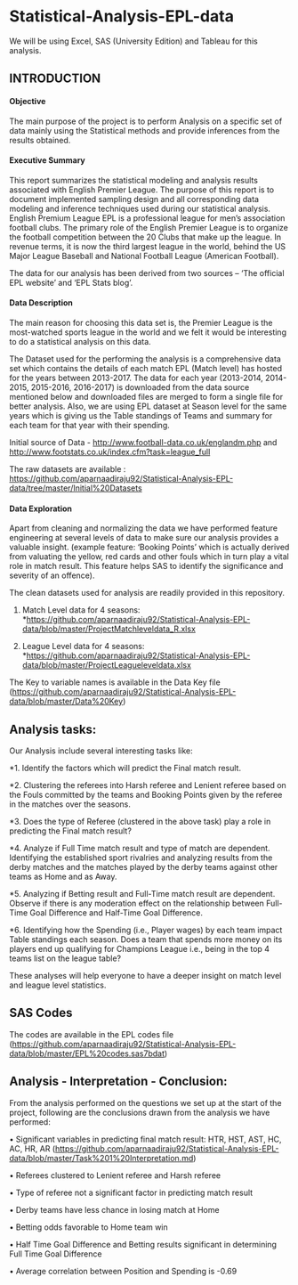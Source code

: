 # Statistical-Analysis-EPL-data
  We will be using Excel, SAS (University Edition) and Tableau for this analysis. 

## INTRODUCTION

#### Objective

The main purpose of the project is to perform Analysis on a specific set of data mainly using the Statistical methods and provide inferences from the results obtained. 

#### Executive Summary

This report summarizes the statistical modeling and analysis results associated with English Premier League. The purpose of this report is to document implemented sampling design and all corresponding data modeling and inference techniques used during our statistical analysis.
English Premium League EPL is a professional league for men’s association football clubs. The primary role of the English Premier League is to organize the football competition between the 20 Clubs that make up the league. In revenue terms, it is now the third largest league in the world, behind the US Major League Baseball and National Football League (American Football). 

The data for our analysis has been derived from two sources  – ‘The official EPL website’ and ‘EPL Stats blog’.

#### Data Description

The main reason for choosing this data set is, the Premier League is the most-watched sports league in the world and we felt it would be interesting to do a statistical analysis on this data. 

The Dataset used for the performing the analysis is a comprehensive data set which contains the details of each match EPL (Match level) has hosted for the years between 2013-2017. The data for each year (2013-2014, 2014-2015, 2015-2016, 2016-2017) is downloaded from the data source mentioned below and downloaded files are merged to form a single file for better analysis. Also, we are using EPL dataset at Season level for the same years which is giving us the Table standings of Teams and summary for each team for that year with their spending. 

Initial source of Data - http://www.football-data.co.uk/englandm.php and http://www.footstats.co.uk/index.cfm?task=league_full

The raw datasets are available : https://github.com/aparnaadiraju92/Statistical-Analysis-EPL-data/tree/master/Initial%20Datasets

#### Data Exploration
Apart from cleaning and normalizing the data we have performed feature engineering at several levels of data to make sure our analysis provides a valuable insight. (example feature: ‘Booking Points’ which is actually derived from valuating the  yellow, red cards and other fouls which in turn play a vital role in match result. This feature helps SAS to identify the significance and severity of an offence).

The clean datasets used for analysis are readily provided in this repository.
1. Match Level data for 4 seasons:
   *https://github.com/aparnaadiraju92/Statistical-Analysis-EPL-data/blob/master/ProjectMatchleveldata_R.xlsx
   
2. League Level data for 4 seasons:
   *https://github.com/aparnaadiraju92/Statistical-Analysis-EPL-data/blob/master/ProjectLeagueleveldata.xlsx

The Key to variable names is available in the Data Key file (https://github.com/aparnaadiraju92/Statistical-Analysis-EPL-data/blob/master/Data%20Key)

## Analysis tasks:

Our Analysis include several interesting tasks like: 

*1.	Identify the factors which will predict the Final match result. 

*2.	Clustering the referees into Harsh referee and Lenient referee based on the Fouls committed by the teams and Booking Points given by the referee in the matches over the seasons. 

*3.	Does the type of Referee (clustered in the above task) play a role in predicting the Final match result? 

*4.	Analyze if Full Time match result and type of match are dependent. Identifying the established sport rivalries and analyzing results from the derby matches and the matches played by the derby teams against other teams as Home and as Away.  

*5.	Analyzing if Betting result and Full-Time match result are dependent. Observe if there is any moderation effect on the relationship between Full-Time Goal Difference and Half-Time Goal Difference. 

*6.	Identifying how the Spending (i.e., Player wages) by each team impact Table standings each season. Does a team that spends more money on its players end up qualifying for Champions League i.e., being in the top 4 teams list on the league table?

These analyses will help everyone to have a deeper insight on match level and league level statistics.

## SAS Codes ##
The codes are available in the EPL codes file (https://github.com/aparnaadiraju92/Statistical-Analysis-EPL-data/blob/master/EPL%20codes.sas7bdat)

## Analysis - Interpretation - Conclusion:

From the analysis performed on the questions we set up at the start of the project, following are the conclusions drawn from the analysis we have performed:

•	Significant variables in predicting final match result: HTR, HST, AST, HC, AC, HR, AR
                       (https://github.com/aparnaadiraju92/Statistical-Analysis-EPL-data/blob/master/Task%201%20Interpretation.md)

•	Referees clustered to Lenient referee and Harsh referee

•	Type of referee not a significant factor in predicting match result 

•	Derby teams have less chance in losing match at Home

•	Betting odds favorable to Home team win

•	Half Time Goal Difference and Betting results significant in determining Full Time Goal Difference 

•	Average correlation between Position and Spending is -0.69


